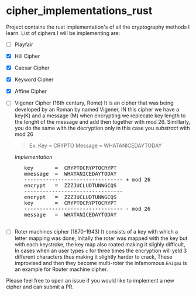 # cipher_implementations_rust

Project contains the rust implementation's of all the cryptography methods I learn.
List of ciphers I will be implementing are:

- [ ] Playfair
- [x] Hill Cipher
- [x] Caesar Cipher
- [x] Keyword Cipher
- [x] Affine Cipher
- [ ] Vigener Cipher (16th century, Rome)
      It is an cipher that was being developed by an Roman by named Vigener, IN this cipher we have a key(K) and a message (M) when encrypting 
      we replecate key length to the lenght of the message and add then together with mod 26. Simillarly, you do the same with the decryption only
      in this case you *substract* with mod 26
     
     > Ex:
      Key = CRYPTO
      Message = WHATANICEDAYTODAY
    
    *Implementation*
     <pre>
     key       =  CRYPTOCRYPTOCRYPT
     mmessage  =  WHATANICEDAYTODAY 
     -------------------------------- + mod 26
     encrypt   =  ZZZJUCLUDTUNWGCQS
     -------------------------------- 
     encrypt   =  ZZZJUCLUDTUNWGCQS
     key       =  CRYPTOCRYPTOCRYPT
     -------------------------------- - mod 26
     message   =  WHATANICEDAYTODAY
     </pre>
     
 - [ ] Roter machines cipher (1870-1943)
       It consists of a key with which a letter mapping was done, Initally the roter was mapped with the key but with each keystroke,
       the key map also roated making it slighly difficult, In cases when an user types `c` for three times the encryption will yeld 3 
       different characters thus making it slightly harder to crack, These improvised and then they become multi-roter the infamomous 
       *`Enigma`* is an example for Router machine cipher.
       
Please feel free to open an issue if you would like to implement a new cipher and can submit a PR.

